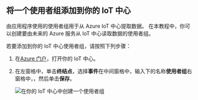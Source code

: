 ## <a name="add-a-consumer-group-to-your-iot-hub"></a>将一个使用者组添加到你的 IoT 中心

由应用程序使用的使用者组用于从 Azure IoT 中心提取数据。 在本教程中，你可以创建要由未来的 Azure 服务从 IoT 中心读取数据的使用者组。

若要添加到你的 IoT 中心使用者组，请按照下列步骤：

1. 在[Azure 门户](https://ms.portal.azure.com/)，打开你的 IoT 中心。
2. 在左窗格中，单击**终结点**，选择**事件**在中间窗格中，输入下的名称**使用者组**右窗格中，，然后单击**保存**。

   ![在你的 IoT 中心中创建一个使用者组](../articles/iot-hub/media/iot-hub-create-consumer-group/1_iot-hub-create-consumer-group-azure.png)